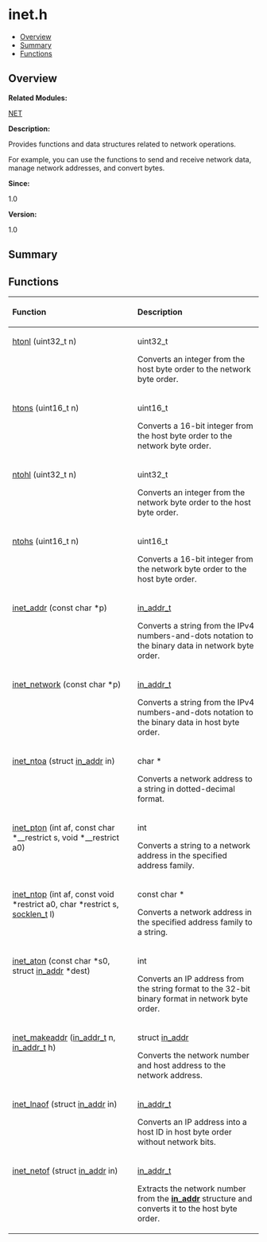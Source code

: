 # inet.h<a name="ZH-CN_TOPIC_0000001055069406"></a>

-   [Overview](#section1691201113165627)
-   [Summary](#section587103100165627)
-   [Functions](#func-members)

## **Overview**<a name="section1691201113165627"></a>

**Related Modules:**

[NET](NET.md)

**Description:**

Provides functions and data structures related to network operations. 

For example, you can use the functions to send and receive network data, manage network addresses, and convert bytes.

**Since:**

1.0

**Version:**

1.0

## **Summary**<a name="section587103100165627"></a>

## Functions<a name="func-members"></a>

<a name="table329737880165627"></a>
<table><thead align="left"><tr id="row203265760165627"><th class="cellrowborder" valign="top" width="50%" id="mcps1.1.3.1.1"><p id="p879332644165627"><a name="p879332644165627"></a><a name="p879332644165627"></a>Function</p>
</th>
<th class="cellrowborder" valign="top" width="50%" id="mcps1.1.3.1.2"><p id="p1815323657165627"><a name="p1815323657165627"></a><a name="p1815323657165627"></a>Description</p>
</th>
</tr>
</thead>
<tbody><tr id="row628001621165627"><td class="cellrowborder" valign="top" width="50%" headers="mcps1.1.3.1.1 "><p id="p405484990165627"><a name="p405484990165627"></a><a name="p405484990165627"></a><a href="NET.md#gac7eed08cd3b67f42bf56063157c8fd55">htonl</a> (uint32_t n)</p>
</td>
<td class="cellrowborder" valign="top" width="50%" headers="mcps1.1.3.1.2 "><p id="p603449036165627"><a name="p603449036165627"></a><a name="p603449036165627"></a>uint32_t </p>
<p id="p1278771066165627"><a name="p1278771066165627"></a><a name="p1278771066165627"></a>Converts an integer from the host byte order to the network byte order. </p>
</td>
</tr>
<tr id="row1472334844165627"><td class="cellrowborder" valign="top" width="50%" headers="mcps1.1.3.1.1 "><p id="p1777064307165627"><a name="p1777064307165627"></a><a name="p1777064307165627"></a><a href="NET.md#gaabce0f8d453c3380e5b8a3d4947eb48c">htons</a> (uint16_t n)</p>
</td>
<td class="cellrowborder" valign="top" width="50%" headers="mcps1.1.3.1.2 "><p id="p1933431007165627"><a name="p1933431007165627"></a><a name="p1933431007165627"></a>uint16_t </p>
<p id="p307948237165627"><a name="p307948237165627"></a><a name="p307948237165627"></a>Converts a 16-bit integer from the host byte order to the network byte order. </p>
</td>
</tr>
<tr id="row1984394812165627"><td class="cellrowborder" valign="top" width="50%" headers="mcps1.1.3.1.1 "><p id="p1859035991165627"><a name="p1859035991165627"></a><a name="p1859035991165627"></a><a href="NET.md#gae68530d41f32dfef707f20b2bbaa5a44">ntohl</a> (uint32_t n)</p>
</td>
<td class="cellrowborder" valign="top" width="50%" headers="mcps1.1.3.1.2 "><p id="p848108714165627"><a name="p848108714165627"></a><a name="p848108714165627"></a>uint32_t </p>
<p id="p366993544165627"><a name="p366993544165627"></a><a name="p366993544165627"></a>Converts an integer from the network byte order to the host byte order. </p>
</td>
</tr>
<tr id="row1731839882165627"><td class="cellrowborder" valign="top" width="50%" headers="mcps1.1.3.1.1 "><p id="p594198004165627"><a name="p594198004165627"></a><a name="p594198004165627"></a><a href="NET.md#gaf8c87af507c59bd8fef112e5e35fe537">ntohs</a> (uint16_t n)</p>
</td>
<td class="cellrowborder" valign="top" width="50%" headers="mcps1.1.3.1.2 "><p id="p1690792391165627"><a name="p1690792391165627"></a><a name="p1690792391165627"></a>uint16_t </p>
<p id="p1829629959165627"><a name="p1829629959165627"></a><a name="p1829629959165627"></a>Converts a 16-bit integer from the network byte order to the host byte order. </p>
</td>
</tr>
<tr id="row1909380534165627"><td class="cellrowborder" valign="top" width="50%" headers="mcps1.1.3.1.1 "><p id="p2021292259165627"><a name="p2021292259165627"></a><a name="p2021292259165627"></a><a href="NET.md#ga617651ec952a1f4c9cbddbf78f4b2e2e">inet_addr</a> (const char *p)</p>
</td>
<td class="cellrowborder" valign="top" width="50%" headers="mcps1.1.3.1.2 "><p id="p339672390165627"><a name="p339672390165627"></a><a name="p339672390165627"></a><a href="NET.md#ga98b38134a62f24554da0ffcabde8062c">in_addr_t</a> </p>
<p id="p922452610165627"><a name="p922452610165627"></a><a name="p922452610165627"></a>Converts a string from the IPv4 numbers-and-dots notation to the binary data in network byte order. </p>
</td>
</tr>
<tr id="row1344795898165627"><td class="cellrowborder" valign="top" width="50%" headers="mcps1.1.3.1.1 "><p id="p198369125165627"><a name="p198369125165627"></a><a name="p198369125165627"></a><a href="NET.md#ga6f478437c4810fce89cf0e77d94181f8">inet_network</a> (const char *p)</p>
</td>
<td class="cellrowborder" valign="top" width="50%" headers="mcps1.1.3.1.2 "><p id="p961041757165627"><a name="p961041757165627"></a><a name="p961041757165627"></a><a href="NET.md#ga98b38134a62f24554da0ffcabde8062c">in_addr_t</a> </p>
<p id="p1503297601165627"><a name="p1503297601165627"></a><a name="p1503297601165627"></a>Converts a string from the IPv4 numbers-and-dots notation to the binary data in host byte order. </p>
</td>
</tr>
<tr id="row436111088165627"><td class="cellrowborder" valign="top" width="50%" headers="mcps1.1.3.1.1 "><p id="p671850135165627"><a name="p671850135165627"></a><a name="p671850135165627"></a><a href="NET.md#ga08b9fff487151e004d9862cbf34a51ad">inet_ntoa</a> (struct <a href="in_addr.md">in_addr</a> in)</p>
</td>
<td class="cellrowborder" valign="top" width="50%" headers="mcps1.1.3.1.2 "><p id="p688670764165627"><a name="p688670764165627"></a><a name="p688670764165627"></a>char * </p>
<p id="p227359582165627"><a name="p227359582165627"></a><a name="p227359582165627"></a>Converts a network address to a string in dotted-decimal format. </p>
</td>
</tr>
<tr id="row2100934546165627"><td class="cellrowborder" valign="top" width="50%" headers="mcps1.1.3.1.1 "><p id="p1614402820165627"><a name="p1614402820165627"></a><a name="p1614402820165627"></a><a href="NET.md#ga3f6e2b2dae98a409d77c6e3b0cebc04b">inet_pton</a> (int af, const char *__restrict s, void *__restrict a0)</p>
</td>
<td class="cellrowborder" valign="top" width="50%" headers="mcps1.1.3.1.2 "><p id="p748066484165627"><a name="p748066484165627"></a><a name="p748066484165627"></a>int </p>
<p id="p1513281216165627"><a name="p1513281216165627"></a><a name="p1513281216165627"></a>Converts a string to a network address in the specified address family. </p>
</td>
</tr>
<tr id="row819938174165627"><td class="cellrowborder" valign="top" width="50%" headers="mcps1.1.3.1.1 "><p id="p953440811165627"><a name="p953440811165627"></a><a name="p953440811165627"></a><a href="NET.md#gae9a2182ca3255f16723adeea14665b55">inet_ntop</a> (int af, const void *restrict a0, char *restrict s, <a href="UTILS.md#ga531675af4e35aaa1cc9aeefa6cc2ccc4">socklen_t</a> l)</p>
</td>
<td class="cellrowborder" valign="top" width="50%" headers="mcps1.1.3.1.2 "><p id="p765130075165627"><a name="p765130075165627"></a><a name="p765130075165627"></a>const char * </p>
<p id="p1998242122165627"><a name="p1998242122165627"></a><a name="p1998242122165627"></a>Converts a network address in the specified address family to a string. </p>
</td>
</tr>
<tr id="row2105611514165627"><td class="cellrowborder" valign="top" width="50%" headers="mcps1.1.3.1.1 "><p id="p1228692752165627"><a name="p1228692752165627"></a><a name="p1228692752165627"></a><a href="NET.md#ga26ee8e8e3949699a9c0e02ece272d370">inet_aton</a> (const char *s0, struct <a href="in_addr.md">in_addr</a> *dest)</p>
</td>
<td class="cellrowborder" valign="top" width="50%" headers="mcps1.1.3.1.2 "><p id="p2012457855165627"><a name="p2012457855165627"></a><a name="p2012457855165627"></a>int </p>
<p id="p1819860275165627"><a name="p1819860275165627"></a><a name="p1819860275165627"></a>Converts an IP address from the string format to the 32-bit binary format in network byte order. </p>
</td>
</tr>
<tr id="row1651118765165627"><td class="cellrowborder" valign="top" width="50%" headers="mcps1.1.3.1.1 "><p id="p348060405165627"><a name="p348060405165627"></a><a name="p348060405165627"></a><a href="NET.md#gab28732d1d740597f53fb65a09d97800c">inet_makeaddr</a> (<a href="NET.md#ga98b38134a62f24554da0ffcabde8062c">in_addr_t</a> n, <a href="NET.md#ga98b38134a62f24554da0ffcabde8062c">in_addr_t</a> h)</p>
</td>
<td class="cellrowborder" valign="top" width="50%" headers="mcps1.1.3.1.2 "><p id="p1432463088165627"><a name="p1432463088165627"></a><a name="p1432463088165627"></a>struct <a href="in_addr.md">in_addr</a> </p>
<p id="p280591530165627"><a name="p280591530165627"></a><a name="p280591530165627"></a>Converts the network number and host address to the network address. </p>
</td>
</tr>
<tr id="row1320402396165627"><td class="cellrowborder" valign="top" width="50%" headers="mcps1.1.3.1.1 "><p id="p1707775859165627"><a name="p1707775859165627"></a><a name="p1707775859165627"></a><a href="NET.md#ga1facb1380b7657ca9c72fb2633b60e3b">inet_lnaof</a> (struct <a href="in_addr.md">in_addr</a> in)</p>
</td>
<td class="cellrowborder" valign="top" width="50%" headers="mcps1.1.3.1.2 "><p id="p245371124165627"><a name="p245371124165627"></a><a name="p245371124165627"></a><a href="NET.md#ga98b38134a62f24554da0ffcabde8062c">in_addr_t</a> </p>
<p id="p510577885165627"><a name="p510577885165627"></a><a name="p510577885165627"></a>Converts an IP address into a host ID in host byte order without network bits. </p>
</td>
</tr>
<tr id="row1377256908165627"><td class="cellrowborder" valign="top" width="50%" headers="mcps1.1.3.1.1 "><p id="p274118321165627"><a name="p274118321165627"></a><a name="p274118321165627"></a><a href="NET.md#ga3a96aa4e6abe8e6959ea63fe338174dd">inet_netof</a> (struct <a href="in_addr.md">in_addr</a> in)</p>
</td>
<td class="cellrowborder" valign="top" width="50%" headers="mcps1.1.3.1.2 "><p id="p1476298402165627"><a name="p1476298402165627"></a><a name="p1476298402165627"></a><a href="NET.md#ga98b38134a62f24554da0ffcabde8062c">in_addr_t</a> </p>
<p id="p851506362165627"><a name="p851506362165627"></a><a name="p851506362165627"></a>Extracts the network number from the <strong id="b882542212165627"><a name="b882542212165627"></a><a name="b882542212165627"></a><a href="in_addr.md">in_addr</a></strong> structure and converts it to the host byte order. </p>
</td>
</tr>
</tbody>
</table>

